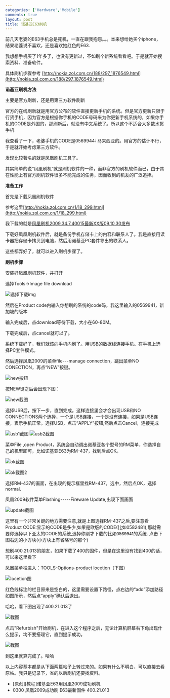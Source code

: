 ```yaml
--- 
categories: ['Hardware','Mobile']
comments: true
layout: post
title: 诺基亚E63刷机
---
```

前几天老婆的E63手机总是死机，一直在跟我抱怨。。。本来想给她买个iphone，结果老婆说不喜欢，还是喜欢她红色的E63.

我想想手机买了1年多了，也没有更新过，不如刷个新系统看看吧。于是就开始搜索资料、准备软件。

具体刷机步骤参考
[http://nokia.zol.com.cn/188/297_1876549.html](http://nokia.zol.com.cn/188/297_1876549.html)

**诺基亚刷机方法**

主要是官方刷新，还是用第三方软件刷新

官方的在线刷新就是用官方公布的软件直接更新手机的系统。但是官方更新只限于行货手机，因为官方是根据你手机的CODE号码来为你更新手机系统的，如果你手机的CODE是外国的，那刷新后，就没有中文系统了。所以这个不适合大多数水货手机

我查看了一下，老婆手机的CODE是0569944: 马来西亚的。用官方的估计不行，于是就开始考虑第三方软件。

发现比较著名的就是凤凰刷机工具了。

其实简单的说“凤凰刷机”就是刷机软件的一种，而非官方的刷机软件而已，由于其在性能上有官方刷机软件很多不能完成的任务，因而收到的机友的广泛追捧。

**准备工作**

首先是下载凤凰刷机软件

参考这里[http://nokia.zol.com.cn/1/18_299.html](http://nokia.zol.com.cn/1/18_299.html)

我下载的就是[凤凰刷机2009.34.7.40015最新XX版09.10.30发布](http://nokia.zol.com.cn/1/18_299.html)

下载好凤凰刷机软件后，就是备份手机存储卡上的内容和联系人了。我是直接用读卡器把存储卡拷贝到电脑，然后用诺基亚PC套件导出的联系人。

这些都弄好了，就可以进入刷机步骤了。

**刷机步骤**

安装好凤凰刷机软件，并打开

选择Tools->Image file download

![选择下载img](http://farm9.staticflickr.com/8103/8512516328_851a5902d7.jpg)

然后在Product code内输入你想刷的系统的code码，我这里输入的0569941，新加坡的版本

输入完成后，点download等待下载，大小在60-80M。

下载完成后，点cancel就可以了。

系统下载好了，我们就该向手机内刷了。用USB的数据线连接手机。在手机上选择PC套件模式。

然后选择凤凰2009的菜单file---manage connection，跳出菜单NO CONECTION，再点“NEW”按键。

![new按钮](http://farm9.staticflickr.com/8508/8511405473_51583b1644_z.jpg) 

按NEW键之后会出现下图：

![new截图](http://farm9.staticflickr.com/8100/8511406351_68da4dfd26_z.jpg)

选择USB后，按下一步，直到完成。这样连接里会才会出现USB和NO CONNECTIONS两个选择，一个是USB连接，一个是没有连接，如果是USB连接，表示手机正常。选择USB，点击“APPLY”按钮,然后点击Cancel，连接完成

![usb1截图](http://farm9.staticflickr.com/8226/8512518914_dfa06ce9ed_z.jpg)
![usb2截图](http://farm9.staticflickr.com/8506/8512513418_7c9ca6b164_z.jpg)

菜单File ,open Product，系统会自动调出诺基亚各个型号的RM菜单，你选择自己的机型即可，比如诺基亚E63为RM-437，找到后点OK。

![ok截图](http://farm9.staticflickr.com/8368/8512513018_73ca2419cd_z.jpg)

![ok截图2](http://farm9.staticflickr.com/8386/8512512776_a4c75f2239_z.jpg)

选择RM-437的画面，在出现的提示框里找RM-437，选中，然后点OK，选择normal.

凤凰2009软件菜单Flashing-----Fireware Update,出现下面画面

![update截图](http://farm9.staticflickr.com/8240/8511400983_580969c8e8_z.jpg)

这里有一个非常关键的地方需要注意,就是上图选择RM-437之后,要注意看Product CODE:显示的CODE是多少,如果是欧版的CODE(比如0582481),那就需要你选择以下亚太的CODE的系统,选择你刚才下载的比如<font color="#000000" size="2">0569941</font>的系统. 点击下图右边的小方块(小方块上有省略号的那个)

想刷400.21.013的朋友，如果下载了400的固件，但是在这里没有找到400的话，可以来这里看下

凤凰菜单栏进入：TOOLS-Options-product locetion（下图）

![locetion图](http://farm9.staticflickr.com/8107/8512512350_980a17dfbe_z.jpg)

红色线标注的栏目原来是空白的，这里需要设置下路径，点右边的“add”添加路径如图所示，然后点“apply”确认后退出。

哈哈，看下图出现了400.21.013了

![截图](http://farm9.staticflickr.com/8368/8511400657_7362511b0f_z.jpg)

点击"Refurbish"开始刷机，在进入这个程序之后，无论计算机屏幕右下角出现什么提示，均不要搭理它，直到提示成功。

![截图](http://farm9.staticflickr.com/8371/8511400551_ca21a4f98f_z.jpg) 

到这里就算完成了。哈哈

以上内容基本都是从下面两篇帖子上转过来的。如果有什么不明白，可以直接去看原帖。我只是记录下，省的以后刷机还要找资料。

* [原创][教程]诺基亚E63用凤凰2009成功刷机
* 0300 凤凰2009成功刷 E63最新固件 400.21.013
 
